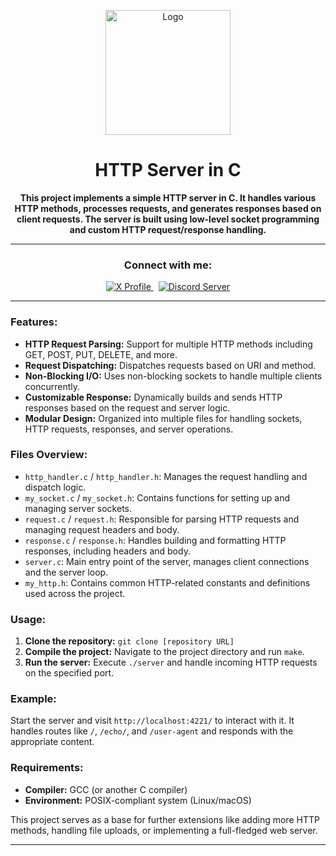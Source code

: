 <p align="center">
  <img src="https://github.com/user-attachments/assets/07113e1e-408c-4c65-9bd9-132ba4030af8" alt="Logo" width="200" />
</p>

<h1 align="center">HTTP Server in C</h1>

<p align="center">
  <strong>This project implements a simple HTTP server in C. It handles various HTTP methods, processes requests, and generates responses based on client requests. The server is built using low-level socket programming and custom HTTP request/response handling.</strong>
</p>

---

<h3 align="center">Connect with me:</h3>
<p align="center">
  <a href="https://www.x.com/7etsuo" target="_blank">
    <img src="https://img.shields.io/badge/X-7etsuo-blue?style=flat&logo=x" alt="X Profile" />
  </a>
  &nbsp;
  <a href="https://www.discord.gg/c-asm" target="_blank">
    <img src="https://img.shields.io/badge/Discord-c--asm-7289DA?style=flat&logo=discord" alt="Discord Server" />
  </a>
</p>

---

### Features:
- **HTTP Request Parsing:** Support for multiple HTTP methods including GET, POST, PUT, DELETE, and more.
- **Request Dispatching:** Dispatches requests based on URI and method.
- **Non-Blocking I/O:** Uses non-blocking sockets to handle multiple clients concurrently.
- **Customizable Response:** Dynamically builds and sends HTTP responses based on the request and server logic.
- **Modular Design:** Organized into multiple files for handling sockets, HTTP requests, responses, and server operations.

### Files Overview:
- `http_handler.c` / `http_handler.h`: Manages the request handling and dispatch logic.
- `my_socket.c` / `my_socket.h`: Contains functions for setting up and managing server sockets.
- `request.c` / `request.h`: Responsible for parsing HTTP requests and managing request headers and body.
- `response.c` / `response.h`: Handles building and formatting HTTP responses, including headers and body.
- `server.c`: Main entry point of the server, manages client connections and the server loop.
- `my_http.h`: Contains common HTTP-related constants and definitions used across the project.

### Usage:
1. **Clone the repository:**
   `git clone [repository URL]`
2. **Compile the project:**
   Navigate to the project directory and run `make`.
3. **Run the server:**
   Execute `./server` and handle incoming HTTP requests on the specified port.

### Example:
Start the server and visit `http://localhost:4221/` to interact with it. It handles routes like `/`, `/echo/`, and `/user-agent` and responds with the appropriate content.

### Requirements:
- **Compiler:** GCC (or another C compiler)
- **Environment:** POSIX-compliant system (Linux/macOS)

This project serves as a base for further extensions like adding more HTTP methods, handling file uploads, or implementing a full-fledged web server.

---

